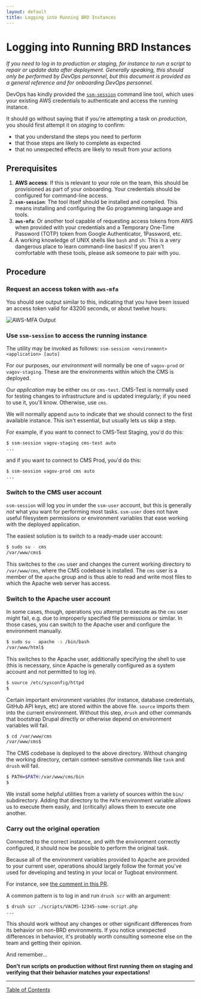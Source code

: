 ```yaml
---
layout: default
title: Logging into Running BRD Instances
---
```


# Logging into Running BRD Instances

_If you need to log in to production or staging, for instance to run a script
to repair or update data after deployment. Generally speaking, this should
only be performed by DevOps personnel, but this document is provided as a
general reference and for onboarding DevOps personnel._

DevOps has kindly provided the [`ssm-session`](https://github.com/department-of-veterans-affairs/devops/tree/master/utilities/ssm-session)
command line tool, which uses your existing AWS credentials to authenticate and
access the running instance.

It should go without saying that if you're attempting a task on _production_, you
should first attempt it on _staging_ to confirm:

- that you understand the steps you need to perform
- that those steps are likely to complete as expected
- that no unexpected effects are likely to result from your actions

## Prerequisites

1. **AWS access**: If this is relevant to your role on the team, this should be
provisioned as part of your onboarding. Your credentials should be configured
for command-line access.
1. **`ssm-session`**: The tool itself should be installed and compiled. This
means installing and configuring the Go programming language and tools.
1. **`aws-mfa`**: Or another tool capable of requesting access tokens from AWS
when provided with your credentials and a Temporary One-Time Password (TOTP)
token from Google Authenticator, 1Password, etc.
1. A working knowledge of UNIX shells like `bash` and `sh`: This is a very
dangerous place to learn command-line basics! If you aren't comfortable with
these tools, please ask someone to pair with you.

## Procedure

### Request an access token with `aws-mfa`

You should see output similar to this, indicating that you have been issued an
access token valid for 43200 seconds, or about twelve hours:

![AWS-MFA Output](https://user-images.githubusercontent.com/1318579/161591834-eb52cfa5-58d0-4df8-b302-299e6646bb80.png)

### Use `ssm-session` to access the running instance

The utility may be invoked as follows: `ssm-session <environment> <application> [auto]`

For our purposes, our _environment_ will normally be one of `vagov-prod` or
`vagov-staging`. These are the environments within which the CMS is deployed.

Our _application_ may be either `cms` or `cms-test`. CMS-Test is normally used
for testing changes to infrastructure and is updated irregularly; if you need
to use it, you'll know. Otherwise, use `cms`.

We will normally append `auto` to indicate that we should connect to the first available instance.  This isn't essential, but usually lets us skip a step.

For example, if you want to connect to CMS-Test Staging, you'd do this:

```bash
$ ssm-session vagov-staging cms-test auto
...
```

and if you want to connect to CMS Prod, you'd do this:

```bash
$ ssm-session vagov-prod cms auto
...
```

### Switch to the CMS user account

`ssm-session` will log you in under the `ssm-user` account, but this is
generally _not_ what you want for performing most tasks. `ssm-user` does not
have useful filesystem permissions or environment variables that ease working
with the deployed application.

The easiest solution is to switch to a ready-made user account:

```bash
$ sudo su - cms
/var/www/cms$
```

This switches to the `cms` user and changes the current working directory to
`/var/www/cms`, where the CMS codebase is installed.  The `cms` user is a
member of the `apache` group and is thus able to read and write most files to
which the Apache web server has access.

### Switch to the Apache user account

In some cases, though, operations you attempt to execute as the `cms` user
might fail, e.g. due to improperly specified file permissions or similar. In
those cases, you can switch to the Apache user and configure the environment
manually.

```bash
$ sudo su - apache -s /bin/bash
/var/www/html$
```

This switches to the Apache user, additionally specifying the shell to use
(this is necessary, since Apache is generally configured as a system account
and not permitted to log in).

```bash
$ source /etc/sysconfig/httpd
$
```

Certain important environment variables (for instance, database credentials,
GitHub API keys, etc) are stored within the above file.  `source` imports them
into the current environment.  Without this step, `drush` and other commands
that bootstrap Drupal directly or otherwise depend on environment variables
will fail.

```bash
$ cd /var/www/cms
/var/www/cms$
```

The CMS codebase is deployed to the above directory.  Without changing the
working directory, certain context-sensitive commands like `task` and `drush`
will fail.

```bash
$ PATH=$PATH:/var/www/cms/bin
$
```

We install some helpful utilities from a variety of sources within the `bin/`
subdirectory.  Adding that directory to the `PATH` environment variable allows
us to execute them easily, and (critically) allows them to execute one another.

### Carry out the original operation

Connected to the correct instance, and with the environment correctly
configured, it should now be possible to perform the original task.

Because all of the environment variables provided to Apache are provided to
your current user, operations should largely follow the format you've used for
developing and testing in your local or Tugboat environment.

For instance, see [the comment in this PR](https://github.com/department-of-veterans-affairs/va.gov-cms/pull/6889#issuecomment-967657412).

A common pattern is to log in and run `drush scr` with an argument:

```bash
$ drush scr ./scripts/VACMS-12345-some-script.php
...
```

This should work without any changes or other significant differences from its
behavior on non-BRD environments.  If you notice unexpected differences in
behavior, it's probably worth consulting someone else on the team and getting
their opinion.

And remember...

**Don't run scripts on production without first running them on staging and
verifying that their behavior matches your expectations!**

----

[Table of Contents](../README.md)
